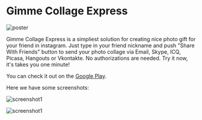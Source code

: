 Gimme Collage Express
=============


![poster](https://raw.githubusercontent.com/prohor33/collage-maker/screenshots/poster.png?token=AFOChKsy70CvJMoD0uPB2FuIp2PYLP7oks5U94eywA%3D%3D)

Gimme Collage Express is a simpliest solution for creating nice photo gift for your friend in instagram. Just type in your friend nickname and push "Share With Friends" button to send your photo collage via Email, Skype, ICQ, Picasa, Hangouts or Vkontakte. No authorizations are needed. Try it now, it's takes you one minute!

You can check it out on the [Google Play](https://play.google.com/store/apps/details?id=prohor33.redmadrobot.test).

Here we have some screenshots:

![screenshot1](https://raw.githubusercontent.com/prohor33/collage-maker/screenshots/SC20131103-143846.png?token=AFOChKFNp2z4XJv9vmYV4waVkxfBobC3ks5U94gmwA%3D%3D)

![screenshot1](https://raw.githubusercontent.com/prohor33/collage-maker/screenshots/SC20131103-144847.png?token=AFOChGSayqS14KOj4H32GBwnLv7FYHTTks5U94hKwA%3D%3D)
